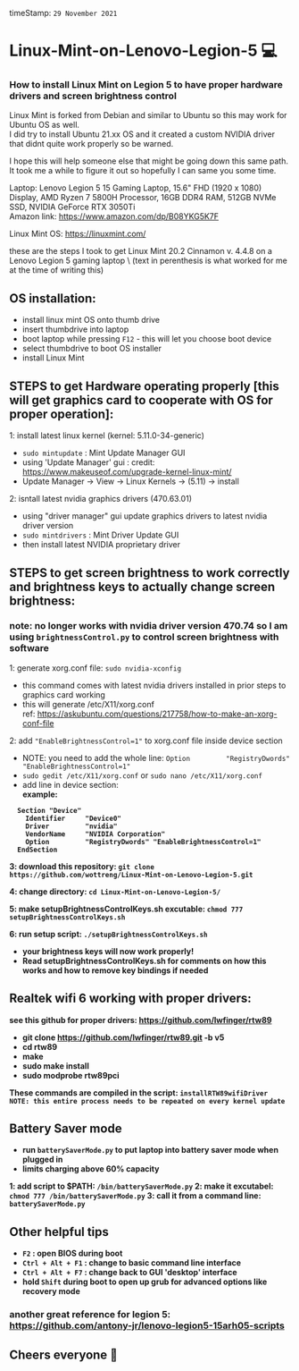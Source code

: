 timeStamp: `29 November 2021`

# Linux-Mint-on-Lenovo-Legion-5 💻
### How to install Linux Mint on Legion 5 to have proper hardware drivers and screen brightness control 
Linux Mint is forked from Debian and similar to Ubuntu so this may work for Ubuntu OS as well. \
I did try to install Ubuntu 21.xx OS and it created a custom NVIDIA driver that didnt quite work properly so be warned.

I hope this will help someone else that might be going down this same path. \
It took me a while to figure it out so hopefully I can same you some time.

Laptop: Lenovo Legion 5 15 Gaming Laptop, 15.6" FHD (1920 x 1080) Display, AMD Ryzen 7 5800H Processor, 16GB DDR4 RAM, 512GB NVMe SSD, NVIDIA GeForce RTX 3050Ti  
Amazon link: https://www.amazon.com/dp/B08YKG5K7F

Linux Mint OS: https://linuxmint.com/

these are the steps I took to get Linux Mint 20.2 Cinnamon v. 4.4.8 on a Lenovo Legion 5 gaming laptop \ 
(text in perenthesis is what worked for me at the time of writing this)
## OS installation:
* install linux mint OS onto thumb drive 
* insert thumbdrive into laptop
* boot laptop while pressing `F12` - this will let you choose boot device
* select thumbdrive to boot OS installer
* install Linux Mint

## STEPS to get Hardware operating properly [this will get graphics card to cooperate with OS for proper operation]: 

1: install latest linux kernel (kernel: 5.11.0-34-generic) 
  * `sudo mintupdate` : Mint Update Manager GUI
  * using 'Update Manager' gui : credit: https://www.makeuseof.com/upgrade-kernel-linux-mint/ 
  * Update Manager -> View -> Linux Kernels -> (5.11) -> install 
  
2: isntall latest nvidia graphics drivers (470.63.01) 
  * using "driver manager" gui update graphics drivers to latest nvidia driver version 
  * `sudo mintdrivers` : Mint Driver Update GUI
  * then install latest NVIDIA proprietary driver

## STEPS to get screen brightness to work correctly and brightness keys to actually change screen brightness:
### note: no longer works with nvidia driver version 470.74 so I am using `brightnessControl.py` to control screen brightness with software

1: generate xorg.conf file: `sudo nvidia-xconfig` 
  * this command comes with latest nvidia drivers installed in prior steps to graphics card working 
  * this will generate /etc/X11/xorg.conf \
  ref: https://askubuntu.com/questions/217758/how-to-make-an-xorg-conf-file
  
2: add `"EnableBrightnessControl=1"` to xorg.conf file inside device section 
  * NOTE: you need to add the whole line: `Option         "RegistryDwords" "EnableBrightnessControl=1"`
  * `sudo gedit /etc/X11/xorg.conf` or `sudo nano /etc/X11/xorg.conf`
  * add line in device section: \
   <b> example: <b>
  ```
    Section "Device" 
      Identifier     "Device0" 
      Driver         "nvidia" 
      VendorName     "NVIDIA Corporation" 
      Option         "RegistryDwords" "EnableBrightnessControl=1" 
    EndSection 
 ```
 
 3: download this repository: `git clone https://github.com/wottreng/Linux-Mint-on-Lenovo-Legion-5.git`
 
 4: change directory: `cd Linux-Mint-on-Lenovo-Legion-5/`
 
 5: make setupBrightnessControlKeys.sh excutable: `chmod 777 setupBrightnessControlKeys.sh`
 
 6: run setup script: `./setupBrightnessControlKeys.sh`
 
 * your brightness keys will now work properly!
 * Read setupBrightnessControlKeys.sh for comments on how this works and how to remove key bindings if needed
 
 ## Realtek wifi 6 working with proper drivers:
 see this github for proper drivers: https://github.com/lwfinger/rtw89
 * git clone https://github.com/lwfinger/rtw89.git -b v5
 * cd rtw89
 * make
 * sudo make install
 * sudo modprobe rtw89pci 
 
 These commands are compiled in the script: `installRTW89wifiDriver` \
 ` NOTE: this entire process needs to be repeated on every kernel update `
 
 ## Battery Saver mode
 * run `batterySaverMode.py` to put laptop into battery saver mode when plugged in
 * limits charging above 60% capacity
 
 1: add script to $PATH: `/bin/batterySaverMode.py`
 2: make it excutabel: `chmod 777 /bin/batterySaverMode.py`
 3: call it from a command line: `batterySaverMode.py`
 
 ## Other helpful tips
 * ` F2 ` : open BIOS during boot
 * ` Ctrl + Alt + F1 ` : change to basic command line interface
 * ` Ctrl + Alt + F7 ` : change back to GUI 'desktop' interface
 * hold `Shift` during boot to open up grub for advanced options like recovery mode
 
 ### another great reference for legion 5: https://github.com/antony-jr/lenovo-legion5-15arh05-scripts
 
 ## Cheers everyone 🍺 

